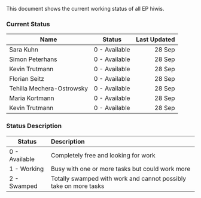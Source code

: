 This document shows the current working status of all EP hiwis.

### Current Status

| Name   |      Status      |  Last Updated |
|----------|:-------------:|------:|
| Sara Kuhn |  0 - Available | 28 Sep |
| Simon Peterhans |    0 - Available   |   28 Sep |
| Kevin Trutmann | 0 - Available |    28 Sep |
| Florian Seitz | 0 - Available |    28 Sep |
| Tehilla Mechera-Ostrowsky | 0 - Available |    28 Sep |
|Maria Kortmann | 0 - Available |    28 Sep |
| Kevin Trutmann | 0 - Available |    28 Sep |

### Status Description

| Status|      Description      |  
|----------|:-------------|
| 0 - Available|  Completely free and looking for work |
| 1 - Working|  Busy with one or more tasks but could work more | 
| 2 - Swamped|  Totally swamped with work and cannot possibly take on more tasks  | 


